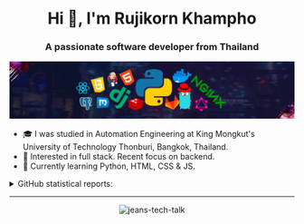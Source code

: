 <h1 align="center">Hi 👋, I'm Rujikorn Khampho</h1>
<h3 align="center">A passionate software developer from Thailand</h3>

![](https://github.com/jeans-tech-talk/jeans-tech-talk/blob/master/images/header.png)

* 🎓 I was studied in Automation Engineering at King Mongkut's University of Technology Thonburi, Bangkok, Thailand.
* 🧐 Interested in full stack. Recent focus on backend.
* 🌱 Currently learning Python, HTML, CSS & JS.

<details>
    <summary>GitHub statistical reports:</summary>
    <br>

<p align="center">&nbsp;<img src="https://github-readme-stats.vercel.app/api?username=jeans-tech-talk&show_icons=true&locale=en&card_width=660px" alt="jeans-tech-talk" /></p>

<p align="center"> <a href="https://github.com/ryo-ma/"><img src="https://github-profile-trophy.vercel.app/?username=jeans-tech-talk" alt="jeans-tech-talk" /></a> </p>

</details><hr>

<p align="center"> <img src="https://komarev.com/ghpvc/?username=jeans-tech-talk&label=Profile%20views&color=0e75b6&style=flat" alt="jeans-tech-talk" /> </p>
